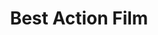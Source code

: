 ---
title: "Best Action Film"
edition: 2010
film: kick-ass.md
image: https://m.media-amazon.com/images/M/MV5BMTQ3NzQ4NjU1Nl5BMl5BanBnXkFtZTcwNzUyODIzMw@@._V1_FMjpg_UX1280_.jpg
type: award
weight: 15
---